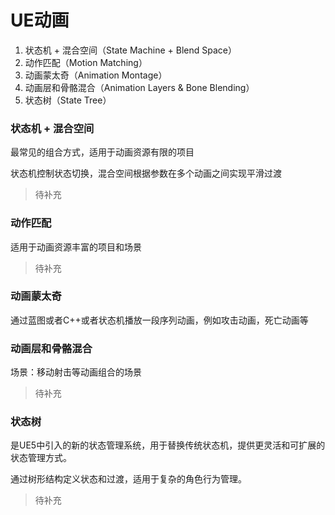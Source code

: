 # UE动画


1. 状态机 + 混合空间（State Machine + Blend Space）
2. 动作匹配（Motion Matching）
3. 动画蒙太奇（Animation Montage）
4. 动画层和骨骼混合（Animation Layers & Bone Blending）
5. 状态树（State Tree）

### 状态机 + 混合空间

最常见的组合方式，适用于动画资源有限的项目

状态机控制状态切换，混合空间根据参数在多个动画之间实现平滑过渡

> 待补充

### 动作匹配

适用于动画资源丰富的项目和场景

> 待补充

### 动画蒙太奇

通过蓝图或者C++或者状态机播放一段序列动画，例如攻击动画，死亡动画等

### 动画层和骨骼混合

场景：移动射击等动画组合的场景

> 待补充

### 状态树

是UE5中引入的新的状态管理系统，用于替换传统状态机，提供更灵活和可扩展的状态管理方式。

通过树形结构定义状态和过渡，适用于复杂的角色行为管理。

> 待补充